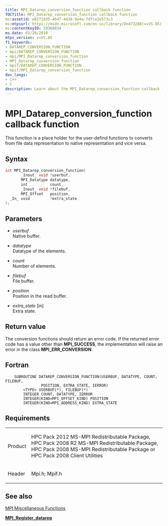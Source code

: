 ```yaml
---
title: MPI_Datarep_conversion_function callback function
TOCTitle: MPI_Datarep_conversion_function callback function
ms:assetid: e8271935-4647-4436-9a4a-7d7ce2e573c3
ms:mtpsurl: https://msdn.microsoft.com/en-us/library/Dn473288(v=VS.85)
ms:contentKeyID: 59360834
ms.date: 03/28/2018
mtps_version: v=VS.85
f1_keywords:
- DATAREP_CONVERSION_FUNCTION
- mpi/DATAREP_CONVERSION_FUNCTION
- mpi/MPI_Datarep_conversion_function
- MPI_Datarep_conversion_function
- mpif/DATAREP_CONVERSION_FUNCTION
- mpif/MPI_Datarep_conversion_function
dev_langs:
- C++
- C
description: Learn about the MPI_Datarep_conversion_function callback function on Microsoft's site. Understand its syntax, parameters, and error handling.
---
```


# MPI\_Datarep\_conversion\_function callback function

This function is a place holder for the user-defind functions to converts from file data representation to native representation and vice versa. 

## Syntax

``` c++
int MPI_Datarep_conversion_function(
       _Inout_ void *userbuf,
       MPI_Datatype datatype,
       int          count,
       _Inout_ void *filebuf,
       MPI_Offset   position,
  _In_ void         *extra_state
);
```

## Parameters

  - *userbuf*  
    Native buffer.

  - *datatype*  
    Datatype of the elements.

  - *count*  
    Number of elements.

  - *filebuf*  
    File buffer.

  - *position*  
    Position in the read buffer.

  - *extra\_state* \[in\]  
    Extra state.

## Return value

The conversion functions should return an error code. If the returned error code has a value other than **MPI\_SUCCESS**, the implementation will raise an error in the class **MPI\_ERR\_CONVERSION**.

## Fortran

``` FORTRAN
    SUBROUTINE DATAREP_CONVERSION_FUNCTION(USERBUF, DATATYPE, COUNT, FILEBUF,
                POSITION, EXTRA_STATE, IERROR)
        <TYPE> USERBUF(*), FILEBUF(*)
        INTEGER COUNT, DATATYPE, IERROR
        INTEGER(KIND=MPI_OFFSET_KIND) POSITION
        INTEGER(KIND=MPI_ADDRESS_KIND) EXTRA_STATE
```

## Requirements

<table>
<colgroup>
<col/>
<col/>
</colgroup>
<tbody>
<tr class="odd">
<td><p>Product</p></td>
<td><p>HPC Pack 2012 MS-MPI Redistributable Package, HPC Pack 2008 R2 MS-MPI Redistributable Package, HPC Pack 2008 MS-MPI Redistributable Package or HPC Pack 2008 Client Utilities</p></td>
</tr>
<tr class="even">
<td><p>Header</p></td>
<td>Mpi.h;
Mpif.h</td>
</tr>
</tbody>
</table>


## See also

[MPI Miscellaneous Functions](mpi-miscellaneous-functions.md)

[**MPI\_Register\_datarep**](mpi-register-datarep-function.md)

